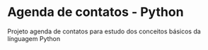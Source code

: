 # Agenda de contatos - Python
Projeto agenda de contatos para estudo dos conceitos básicos da línguagem Python
